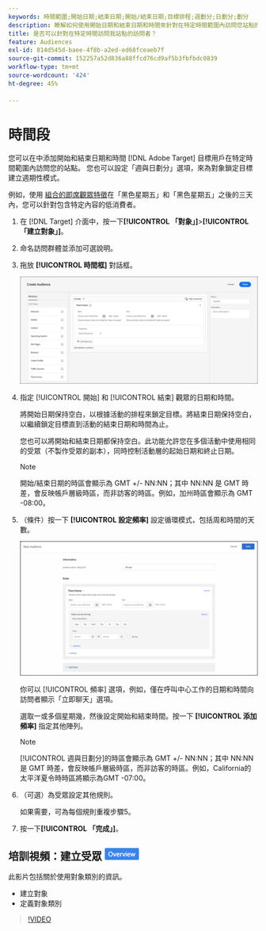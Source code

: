 ```yaml
---
keywords: 時間範圍;開始日期;結束日期;開始/結束日期;目標排程;週劃分;日劃分;劃分
description: 瞭解如何使用開始日期和結束日期和時間來針對在特定時間範圍內訪問您站點的用戶。
title: 是否可以針對在特定時間訪問我站點的訪問者？
feature: Audiences
exl-id: 814d545d-baee-4f8b-a2ed-ed68fceaeb7f
source-git-commit: 152257a52d836a88ffcd76cd9af5b3fbfbdc0839
workflow-type: tm+mt
source-wordcount: '424'
ht-degree: 45%

---
```


# 時間段

您可以在中添加開始和結束日期和時間 [!DNL Adobe Target] 目標用戶在特定時間範圍內訪問您的站點。 您也可以設定「週與日劃分」選項，來為對象鎖定目標建立週期性模式。

例如，使用 [組合的即席觀眾特徵](/help/main/c-target/combining-multiple-audiences.md#concept_A7386F1EA4394BD2AB72399C225981E5)在「黑色星期五」和「黑色星期五」之後的三天內，您可以針對包含特定內容的低消費者。

1. 在 [!DNL Target] 介面中，按一下&#x200B;**[!UICONTROL 「對象」]**>**[!UICONTROL 「建立對象」]**。
1. 命名訪問群體並添加可選說明。
1. 拖放 **[!UICONTROL 時間框]** 對話框。

   ![](assets/target_timeframe_dialog.png)

1. 指定 [!UICONTROL 開始] 和 [!UICONTROL 結束] 觀眾的日期和時間。

   將開始日期保持空白，以根據活動的排程來鎖定目標。將結束日期保持空白，以繼續鎖定目標直到活動的結束日期和時間為止。

   您也可以將開始和結束日期都保持空白。此功能允許您在多個活動中使用相同的受眾（不製作受眾的副本），同時控制活動層的起始日期和終止日期。

   >[!NOTE]
   >
   >開始/結束日期的時區會顯示為 GMT +/- NN:NN；其中 NN:NN 是 GMT 時差，會反映帳戶層級時區，而非訪客的時區。例如，加州時區會顯示為 GMT -08:00。

1. （條件）按一下 **[!UICONTROL 設定頻率]** 設定循環模式，包括周和時間的天數。

   ![週與日劃分](assets/week_and_day_parting.png)

   你可以 [!UICONTROL 頻率] 選項，例如，僅在呼叫中心工作的日期和時間向訪問者顯示「立即聊天」選項。

   選取一或多個星期幾，然後設定開始和結束時間。按一下 **[!UICONTROL 添加頻率]** 指定其他陣列。

   >[!NOTE]
   >
   >[!UICONTROL 週與日劃分]的時區會顯示為 GMT +/- NN:NN；其中 NN:NN 是 GMT 時差，會反映帳戶層級時區，而非訪客的時區。例如，California的太平洋夏令時時區將顯示為GMT -07:00。

1. （可選）為受眾設定其他規則。

   如果需要，可為每個規則重複步驟5。

1. 按一下&#x200B;**[!UICONTROL 「完成」]**。

## 培訓視頻：建立受眾 ![概述徽章](/help/main/assets/overview.png)

此影片包括關於使用對象類別的資訊。

* 建立對象
* 定義對象類別

>[!VIDEO](https://video.tv.adobe.com/v/17392)
